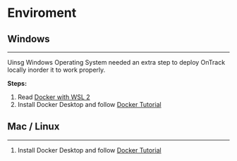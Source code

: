 # Enviroment

## Windows

---

Uinsg Windows Operating System needed an extra step to deploy OnTrack locally inorder it to work
properly.

**Steps:**

1. Read [Docker with WSL 2](Docker_Compose_with_WSL2.md)
2. Install Docker Desktop and follow [Docker Tutorial](Docker_Setup_Tutorial.md)

## Mac / Linux

---

1. Install Docker Desktop and follow [Docker Tutorial](Docker_Setup_Tutorial.md)
